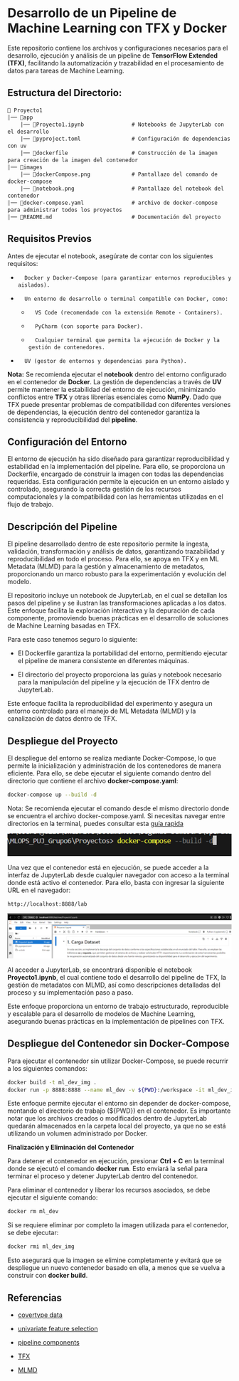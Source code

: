 # Desarrollo de un Pipeline de Machine Learning con TFX y Docker

Este repositorio contiene los archivos y configuraciones necesarios para el desarrollo, ejecución y análisis de un pipeline de **TensorFlow Extended (TFX)**, facilitando la automatización y trazabilidad en el procesamiento de datos para tareas de Machine Learning.

##      Estructura del Directorio:

```plaintext
📁 Proyecto1 
|── 📁app
    |── 📄Proyecto1.ipynb               # Notebooks de JupyterLab con el desarrollo
    |── 📄pyproject.toml                # Configuración de dependencias con uv
    |── 📄dockerfile                    # Construcción de la imagen para creación de la imagen del contenedor
|── 📁images
    |── 📄dockerCompose.png             # Pantallazo del comando de docker-compose
    |── 📄notebook.png                  # Pantallazo del notebook del contenedor
|── 📄docker-compose.yaml               # archivo de docker-compose para administrar todos los proyectos
|── 📄README.md                         # Documentación del proyecto
```

##      Requisitos Previos  

Antes de ejecutar el notebook, asegúrate de contar con los siguientes requisitos:

-       Docker y Docker-Compose (para garantizar entornos reproducibles y aislados).

-       Un entorno de desarrollo o terminal compatible con Docker, como:

    -       VS Code (recomendado con la extensión Remote - Containers).

    -       PyCharm (con soporte para Docker).

    -       Cualquier terminal que permita la ejecución de Docker y la gestión de contenedores.

-       UV (gestor de entornos y dependencias para Python).

**Nota:** Se recomienda ejecutar el **notebook** dentro del entorno configurado en el contenedor de **Docker**. La gestión de dependencias a través de **UV** permite mantener la estabilidad del entorno de ejecución, minimizando conflictos entre **TFX** y otras librerías esenciales como **NumPy**. Dado que TFX puede presentar problemas de compatibilidad con diferentes versiones de dependencias, la ejecución dentro del contenedor garantiza la consistencia y reproducibilidad del **pipeline**.

##      Configuración del Entorno

El entorno de ejecución ha sido diseñado para garantizar reproducibilidad y estabilidad en la implementación del pipeline. Para ello, se proporciona un Dockerfile, encargado de construir la imagen con todas las dependencias requeridas. Esta configuración permite la ejecución en un entorno aislado y controlado, asegurando la correcta gestión de los recursos computacionales y la compatibilidad con las herramientas utilizadas en el flujo de trabajo.

##      Descripción del Pipeline

El pipeline desarrollado dentro de este repositorio permite la ingesta, validación, transformación y análisis de datos, garantizando trazabilidad y reproducibilidad en todo el proceso. Para ello, se apoya en TFX y en ML Metadata (MLMD) para la gestión y almacenamiento de metadatos, proporcionando un marco robusto para la experimentación y evolución del modelo.

El repositorio incluye un notebook de JupyterLab, en el cual se detallan los pasos del pipeline y se ilustran las transformaciones aplicadas a los datos. Este enfoque facilita la exploración interactiva y la depuración de cada componente, promoviendo buenas prácticas en el desarrollo de soluciones de Machine Learning basadas en TFX.

Para este caso tenemos seguro lo siguiente:  

-   El Dockerfile garantiza la portabilidad del entorno, permitiendo ejecutar el pipeline de manera consistente en diferentes máquinas.

-   El directorio del proyecto proporciona las guías y notebook necesario para la manipulación del pipeline y la ejecución de TFX dentro de JupyterLab.

Este enfoque facilita la reproducibilidad del experimento y asegura un entorno controlado para el manejo de ML Metadata (MLMD) y la canalización de datos dentro de TFX. 


##      Despliegue del Proyecto

El despliegue del entorno se realiza mediante Docker-Compose, lo que permite la inicialización y administración de los contenedores de manera eficiente. Para ello, se debe ejecutar el siguiente comando dentro del directorio que contiene el archivo **docker-compose.yaml**:

```Bash
docker-compose up --build -d
```
Nota: Se recomienda ejecutar el comando desde el mismo directorio donde se encuentra el archivo docker-compose.yaml. Si necesitas navegar entre directorios en la terminal, puedes consultar esta [guía rapida](https://terminalcheatsheet.com/es/guides/navigate-terminal)

![Imagen del comando](images/dockerCompose.png)


Una vez que el contenedor está en ejecución, se puede acceder a la interfaz de JupyterLab desde cualquier navegador con acceso a la terminal donde está activo el contenedor. Para ello, basta con ingresar la siguiente URL en el navegador:

```Bash
http://localhost:8888/lab 
```

![Imagen del notebook](images/notebook.png)


Al acceder a JupyterLab, se encontrará disponible el notebook **Proyecto1.ipynb**, el cual contiene todo el desarrollo del pipeline de TFX, la gestión de metadatos con MLMD, así como descripciones detalladas del proceso y su implementación paso a paso.

Este enfoque proporciona un entorno de trabajo estructurado, reproducible y escalable para el desarrollo de modelos de Machine Learning, asegurando buenas prácticas en la implementación de pipelines con TFX.


##      Despliegue del Contenedor sin Docker-Compose

Para ejecutar el contenedor sin utilizar Docker-Compose, se puede recurrir a los siguientes comandos:

```Bash
docker build -t ml_dev_img .
docker run -p 8888:8888 --name ml_dev -v ${PWD}:/workspace -it ml_dev_img
```

Este enfoque permite ejecutar el entorno sin depender de docker-compose, montando el directorio de trabajo (${PWD}) en el contenedor. Es importante notar que los archivos creados o modificados dentro de JupyterLab quedarán almacenados en la carpeta local del proyecto, ya que no se está utilizando un volumen administrado por Docker.

**Finalización y Eliminación del Contenedor**

Para detener el contenedor en ejecución, presionar **Ctrl + C** en la terminal donde se ejecutó el comando **docker run**. Esto enviará la señal para terminar el proceso y detener JupyterLab dentro del contenedor.

Para eliminar el contenedor y liberar los recursos asociados, se debe ejecutar el siguiente comando:

```Bash 
docker rm ml_dev
```
Si se requiere eliminar por completo la imagen utilizada para el contenedor, se debe ejecutar:

```Bash
docker rmi ml_dev_img
```

Esto asegurará que la imagen se elimine completamente y evitará que se despliegue un nuevo contenedor basado en ella, a menos que se vuelva a construir con **docker build**.


##      Referencias

-   [covertype data](https://archive.ics.uci.edu/ml/datasets/covertype)

-   [univariate feature selection](https://scikit-learn.org/stable/modules/feature_selection.html#univariate-feature-selection)

-   [pipeline components](https://www.tensorflow.org/tfx/api_docs/python/tfx/v1/components)

-   [TFX](https://www.tensorflow.org/tfx/guide?hl=es)

-   [MLMD](https://www.tensorflow.org/tfx/guide/mlmd?hl=es)